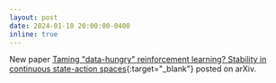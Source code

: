 ```yaml
---
layout: post
date: 2024-01-10 20:00:00-0400
inline: true
---
```


New paper [Taming "data-hungry" reinforcement learning? Stability in continuous state-action spaces](https://arxiv.org/abs/2401.05233){:target="\_blank"} posted on arXiv.
